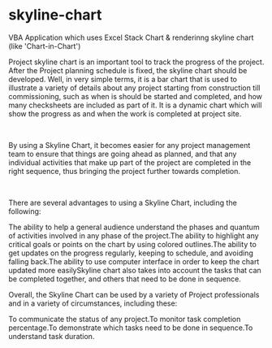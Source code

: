 # skyline-chart
VBA Application which uses Excel Stack Chart &amp; renderinng skyline chart (like 'Chart-in-Chart')



Project skyline chart is an important tool to
track the progress of the project. After the Project planning schedule is
fixed, the skyline chart should be developed. Well, in very simple terms, it is
a bar chart that is used to illustrate a variety of details about any project
starting from construction till commissioning, such as when is should be
started and completed, and how many checksheets are included as part of it. It
is a dynamic chart which will show the progress as and when the work is
completed at project site.

 

By using a Skyline Chart, it becomes easier for
any project management team to ensure that things are going ahead as planned,
and that any individual activities that make up part of the project are completed
in the right sequence, thus bringing the project further towards completion.

 

There are several advantages to using a Skyline
Chart, including the following:

The
ability to help a general audience understand the phases and quantum of
activities involved in any phase of the project.The
ability to highlight any critical goals or points on the chart by using colored
outlines.The
ability to get updates on the progress regularly, keeping to schedule, and
avoiding falling back.The
ability to use computer interface in order to keep the chart updated more
easilySkyline
chart also takes into account the tasks that can be completed together, and
others that need to be done in sequence.









Overall, the Skyline Chart can be used by a
variety of Project professionals and in a variety of circumstances, including
these:

To
communicate the status of any project.To
monitor task completion percentage.To
demonstrate which tasks need to be done in sequence.To
understand task duration.







